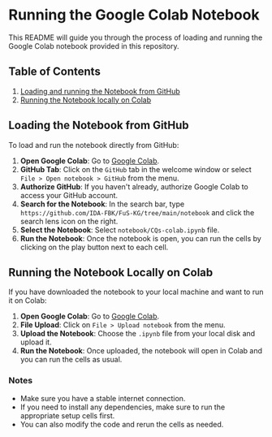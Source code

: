# Running the Google Colab Notebook

This README will guide you through the process of loading and running the Google Colab notebook provided in this repository.

## Table of Contents

1. [Loading and running the Notebook from GitHub](#loading-from-github)
2. [Running the Notebook locally on Colab](#running-locally-on-colab)

## Loading the Notebook from GitHub

To load and run the notebook directly from GitHub:

1. **Open Google Colab**: Go to [Google Colab](https://colab.research.google.com/).
2. **GitHub Tab**: Click on the `GitHub` tab in the welcome window or select `File > Open notebook > GitHub` from the menu.
3. **Authorize GitHub**: If you haven't already, authorize Google Colab to access your GitHub account.
4. **Search for the Notebook**: In the search bar, type `https://github.com/IDA-FBK/FuS-KG/tree/main/notebook` and click the search lens icon on the right.
5. **Select the Notebook**: Select `notebook/CQs-colab.ipynb` file.
6. **Run the Notebook**: Once the notebook is open, you can run the cells by clicking on the play button next to each cell.



## Running the Notebook Locally on Colab

If you have downloaded the notebook to your local machine and want to run it on Colab:

1. **Open Google Colab**: Go to [Google Colab](https://colab.research.google.com/).
2. **File Upload**: Click on `File > Upload notebook` from the menu.
3. **Upload the Notebook**: Choose the `.ipynb` file from your local disk and upload it.
4. **Run the Notebook**: Once uploaded, the notebook will open in Colab and you can run the cells as usual.

### Notes
- Make sure you have a stable internet connection.
- If you need to install any dependencies, make sure to run the appropriate setup cells first.
- You can also modify the code and rerun the cells as needed.
